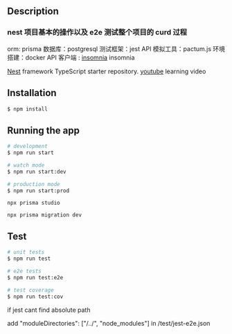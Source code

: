 ## Description

### nest 项目基本的操作以及 e2e 测试整个项目的 curd 过程

orm: prisma
数据库：postgresql
测试框架：jest
API 模拟工具：pactum.js
环境搭建：docker
API 客户端 : [insomnia](https://insomnia.rest/) insomnia

[Nest](https://github.com/nestjs/nest) framework TypeScript starter repository.
[youtube](https://youtu.be/GHTA143_b-s) learning video

## Installation

```bash
$ npm install
```

## Running the app

```bash
# development
$ npm run start

# watch mode
$ npm run start:dev

# production mode
$ npm run start:prod
```

<!-- 图形化数据库工具 -->

```
npx prisma studio
```

<!-- 数据库迁移 -->

```
npx prisma migration dev
```

## Test

```bash
# unit tests
$ npm run test

# e2e tests
$ npm run test:e2e

# test coverage
$ npm run test:cov
```

if jest cant find absolute path

add "moduleDirectories": ["<rootDir>/../", "node_modules"] in /test/jest-e2e.json
